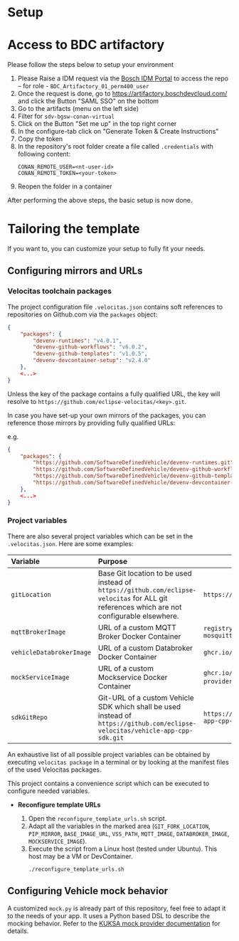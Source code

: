 # Setup

# Access to BDC artifactory

Please follow the steps below to setup your environment

1. Please Raise a IDM request via the [Bosch IDM Portal](https://rb-im.bosch.com/BOAWeb/pages/selfservice/selfservice-roles.xhtml) to access the repo – for role - `BDC_Artifactory_01_perm400_user`
1. Once the request is done, go to https://artifactory.boschdevcloud.com/ and click the Button "SAML SSO" on the bottom
1. Go to the artifacts (menu on the left side)
1. Filter for `sdv-bgsw-conan-virtual`
1. Click on the Button "Set me up" in the top right corner
1. In the configure-tab click on "Generate Token & Create Instructions"
1. Copy the token
1. In the repository's root folder create a file called `.credentials` with following content:
    ```
    CONAN_REMOTE_USER=<nt-user-id>
    CONAN_REMOTE_TOKEN=<your-token>
    ```
1. Reopen the folder in a container

After performing the above steps, the basic setup is now done.

# Tailoring the template

If you want to, you can customize your setup to fully fit your needs.

## Configuring mirrors and URLs

### Velocitas toolchain packages

The project configuration file `.velocitas.json` contains soft references to repositories on Github.com via the `packages` object:

```json
{
    "packages": {
        "devenv-runtimes": "v4.0.1",
        "devenv-github-workflows": "v6.0.2",
        "devenv-github-templates": "v1.0.5",
        "devenv-devcontainer-setup": "v2.4.0"
    },
    <...>
}
```

Unless the key of the package contains a fully qualified URL, the key will resolve to `https://github.com/eclipse-velocitas/<key>.git`.

In case you have set-up your own mirrors of the packages, you can reference those mirrors by providing fully qualified URLs:

e.g.
```json
{
    "packages": {
        "https://github.com/SoftwareDefinedVehicle/devenv-runtimes.git": "v4.0.1",
        "https://github.com/SoftwareDefinedVehicle/devenv-github-workflows.git": "v6.0.2",
        "https://github.com/SoftwareDefinedVehicle/devenv-github-templates.git": "v1.0.5",
        "https://github.com/SoftwareDefinedVehicle/devenv-devcontainer-setup.git": "v2.4.0"
    },
    <...>
}
```

### Project variables

There are also several project variables which can be set in the `.velocitas.json`. Here are some examples:

| Variable | Purpose  | Example |
|:---------|:--------|--------|
| `gitLocation` | Base Git location to be used instead of `https://github.com/eclipse-velocitas` for ALL git references which are not configurable elsewhere. | `https://github.com/SoftwareDefinedVehicle`
| `mqttBrokerImage` | URL of a custom MQTT Broker Docker Container | `registry.hub.docker.com/library/eclipse-mosquitto:2.0.14`
| `vehicleDatabrokerImage` | URL of a custom Databroker Docker Container | `ghcr.io/eclipse-kuksa/kuksa-databroker:0.4.4`
| `mockServiceImage` | URL of a custom Mockservice Docker Container | `ghcr.io/eclipse-kuksa/kuksa-mock-provider/mock-provider:0.4.0`,
| `sdkGitRepo` | Git-URL of a custom Vehicle SDK which shall be used instead of `https://github.com/eclipse-velocitas/vehicle-app-cpp-sdk.git` | `https://github.com/SoftwareDefinedVehicle/vehicle-app-cpp-sdk.git`

An exhaustive list of all possible project variables can be obtained by executing `velocitas package` in a terminal or by looking at the manifest files of the used Velocitas packages.

This project contains a convenience script which can be executed to configure needed variables.

* **Reconfigure template URLs**

    1. Open the `reconfigure_template_urls.sh` script.
    1. Adapt all the variables in the marked area (`GIT_FORK_LOCATION`, `PIP_MIRROR`, `BASE_IMAGE_URL`, `VSS_PATH`, `MQTT_IMAGE`, `DATABROKER_IMAGE`, `MOCKSERVICE_IMAGE`).
    1. Execute the script from a Linux host (tested under Ubuntu). This host may be a VM or DevContainer.
        ```shell
        ./reconfigure_template_urls.sh
        ```

## Configuring Vehicle mock behavior

A customized `mock.py` is already part of this repository, feel free to adapt it to the needs of your app.
It uses a Python based DSL to describe the mocking behavior. Refer to the [KUKSA mock provider documentation](https://github.com/eclipse-kuksa/kuksa-mock-provider) for details.
